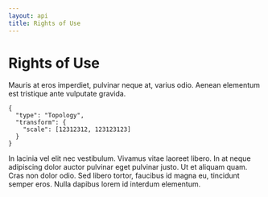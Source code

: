 ```yaml
---
layout: api
title: Rights of Use
---
```


# Rights of Use
Mauris at eros imperdiet, pulvinar neque at, varius odio. Aenean elementum est tristique ante vulputate gravida.

    {
      "type": "Topology",
      "transform": {
        "scale": [12312312, 123123123]
      }
    }

In lacinia vel elit nec vestibulum. Vivamus vitae laoreet libero. In at neque adipiscing dolor auctor pulvinar eget pulvinar justo. Ut et aliquam quam. Cras non dolor odio. Sed libero tortor, faucibus id magna eu, tincidunt semper eros. Nulla dapibus lorem id interdum elementum.
